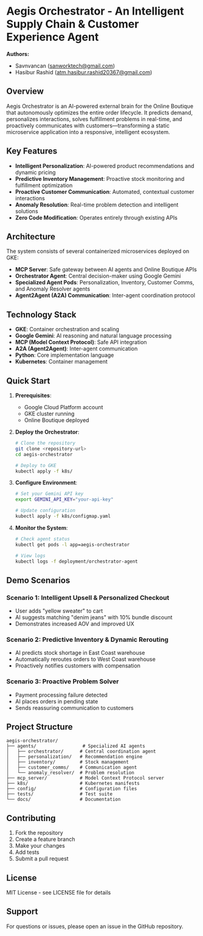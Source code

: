 # Aegis Orchestrator - An Intelligent Supply Chain & Customer Experience Agent

**Authors:** 
- Savnvancan (sanworktech@gmail.com)
- Hasibur Rashid (atm.hasibur.rashid20367@gmail.com)

## Overview

Aegis Orchestrator is an AI-powered external brain for the Online Boutique that autonomously optimizes the entire order lifecycle. It predicts demand, personalizes interactions, solves fulfillment problems in real-time, and proactively communicates with customers—transforming a static microservice application into a responsive, intelligent ecosystem.

## Key Features

- **Intelligent Personalization**: AI-powered product recommendations and dynamic pricing
- **Predictive Inventory Management**: Proactive stock monitoring and fulfillment optimization
- **Proactive Customer Communication**: Automated, contextual customer interactions
- **Anomaly Resolution**: Real-time problem detection and intelligent solutions
- **Zero Code Modification**: Operates entirely through existing APIs

## Architecture

The system consists of several containerized microservices deployed on GKE:

- **MCP Server**: Safe gateway between AI agents and Online Boutique APIs
- **Orchestrator Agent**: Central decision-maker using Google Gemini
- **Specialized Agent Pods**: Personalization, Inventory, Customer Comms, and Anomaly Resolver agents
- **Agent2Agent (A2A) Communication**: Inter-agent coordination protocol

## Technology Stack

- **GKE**: Container orchestration and scaling
- **Google Gemini**: AI reasoning and natural language processing
- **MCP (Model Context Protocol)**: Safe API integration
- **A2A (Agent2Agent)**: Inter-agent communication
- **Python**: Core implementation language
- **Kubernetes**: Container management

## Quick Start

1. **Prerequisites**:
   - Google Cloud Platform account
   - GKE cluster running
   - Online Boutique deployed

2. **Deploy the Orchestrator**:
   ```bash
   # Clone the repository
   git clone <repository-url>
   cd aegis-orchestrator
   
   # Deploy to GKE
   kubectl apply -f k8s/
   ```

3. **Configure Environment**:
   ```bash
   # Set your Gemini API key
   export GEMINI_API_KEY="your-api-key"
   
   # Update configuration
   kubectl apply -f k8s/configmap.yaml
   ```

4. **Monitor the System**:
   ```bash
   # Check agent status
   kubectl get pods -l app=aegis-orchestrator
   
   # View logs
   kubectl logs -f deployment/orchestrator-agent
   ```

## Demo Scenarios

### Scenario 1: Intelligent Upsell & Personalized Checkout
- User adds "yellow sweater" to cart
- AI suggests matching "denim jeans" with 10% bundle discount
- Demonstrates increased AOV and improved UX

### Scenario 2: Predictive Inventory & Dynamic Rerouting
- AI predicts stock shortage in East Coast warehouse
- Automatically reroutes orders to West Coast warehouse
- Proactively notifies customers with compensation

### Scenario 3: Proactive Problem Solver
- Payment processing failure detected
- AI places orders in pending state
- Sends reassuring communication to customers

## Project Structure

```
aegis-orchestrator/
├── agents/                 # Specialized AI agents
│   ├── orchestrator/      # Central coordination agent
│   ├── personalization/   # Recommendation engine
│   ├── inventory/         # Stock management
│   ├── customer_comms/    # Communication agent
│   └── anomaly_resolver/  # Problem resolution
├── mcp_server/            # Model Context Protocol server
├── k8s/                   # Kubernetes manifests
├── config/                # Configuration files
├── tests/                 # Test suite
└── docs/                  # Documentation
```

## Contributing

1. Fork the repository
2. Create a feature branch
3. Make your changes
4. Add tests
5. Submit a pull request

## License

MIT License - see LICENSE file for details

## Support

For questions or issues, please open an issue in the GitHub repository.
